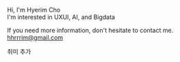 Hi, I'm Hyerim Cho  
I'm interested in UXUI, AI, and Bigdata  


If you need more information, don't hesitate to contact me. hhrrrim@gmail.com

취미 추가